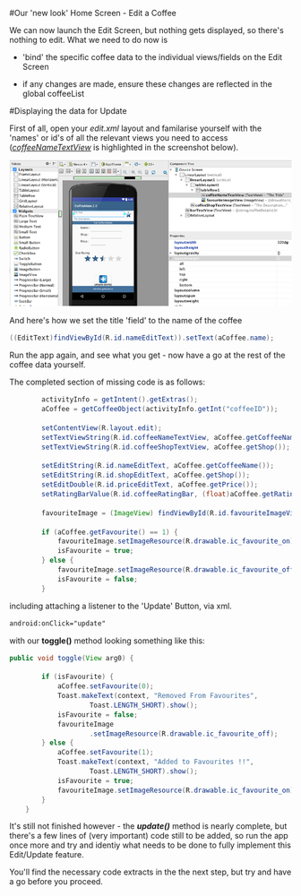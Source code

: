 #Our 'new look' Home Screen - Edit a Coffee

We can now launch the Edit Screen, but nothing gets displayed, so there's nothing to edit. What we need to do now is 

- 'bind' the specific coffee data to the individual views/fields on the Edit Screen

- if any changes are made, ensure these changes are reflected in the global coffeeList

#Displaying the data for Update

First of all, open your <i>edit.xml</i> layout and familarise yourself with the 'names' or id's of all the relevant views you need to access (<i><u>coffeeNameTextView</u></i> is highlighted in the screenshot below).

![](../img/lab0309.png)

And here's how we set the title 'field' to the name of the coffee

~~~java
((EditText)findViewById(R.id.nameEditText)).setText(aCoffee.name);
~~~

Run the app again, and see what you get - now have a go at the rest of the coffee data yourself.

The completed section of missing code is as follows:

~~~java
		activityInfo = getIntent().getExtras();
		aCoffee = getCoffeeObject(activityInfo.getInt("coffeeID"));

		setContentView(R.layout.edit);
		setTextViewString(R.id.coffeeNameTextView, aCoffee.getCoffeeName());
		setTextViewString(R.id.coffeeShopTextView, aCoffee.getShop());

		setEditString(R.id.nameEditText, aCoffee.getCoffeeName());
		setEditString(R.id.shopEditText, aCoffee.getShop());
		setEditDouble(R.id.priceEditText, aCoffee.getPrice());
		setRatingBarValue(R.id.coffeeRatingBar, (float)aCoffee.getRating());

		favouriteImage = (ImageView) findViewById(R.id.favouriteImageView);

		if (aCoffee.getFavourite() == 1) {
			favouriteImage.setImageResource(R.drawable.ic_favourite_on);
			isFavourite = true;
		} else {
			favouriteImage.setImageResource(R.drawable.ic_favourite_off);
			isFavourite = false;
		}
~~~

including attaching a listener to the 'Update' Button, via xml.

~~~xml
android:onClick="update"
~~~

with our <b>toggle()</b> method looking something like this:

~~~java
public void toggle(View arg0) {

		if (isFavourite) {
			aCoffee.setFavourite(0);
			Toast.makeText(context, "Removed From Favourites",
					Toast.LENGTH_SHORT).show();
			isFavourite = false;
			favouriteImage
					.setImageResource(R.drawable.ic_favourite_off);			
		} else {
			aCoffee.setFavourite(1);
			Toast.makeText(context, "Added to Favourites !!",
					Toast.LENGTH_SHORT).show();
			isFavourite = true;
			favouriteImage.setImageResource(R.drawable.ic_favourite_on);
		}			
	} 
~~~

It's still not finished however - the <i><b>update()</b></i> method is nearly complete, but there's a few lines of (very important) code still to be added, so run the app once more and try and identiy what needs to be done to fully implement this Edit/Update feature.

You'll find the necessary code extracts in the the next step, but try and have a go before you proceed.
